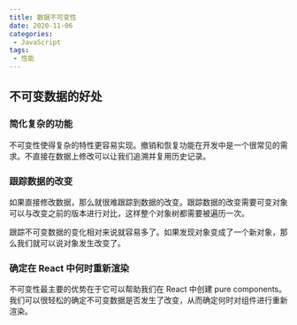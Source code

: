 ```yaml
---
title: 数据不可变性
date: 2020-11-06
categories:
 - JavaScript
tags:
 - 性能
---
```


## 不可变数据的好处

### 简化复杂的功能

不可变性使得复杂的特性更容易实现。撤销和恢复功能在开发中是一个很常见的需求。不直接在数据上修改可以让我们追溯并复用历史记录。

### 跟踪数据的改变

如果直接修改数据，那么就很难跟踪到数据的改变。跟踪数据的改变需要可变对象可以与改变之前的版本进行对比，这样整个对象树都需要被遍历一次。

跟踪不可变数据的变化相对来说就容易多了。如果发现对象变成了一个新对象，那么我们就可以说对象发生改变了。

### 确定在 React 中何时重新渲染

不可变性最主要的优势在于它可以帮助我们在 React 中创建 pure components。我们可以很轻松的确定不可变数据是否发生了改变，从而确定何时对组件进行重新渲染。
